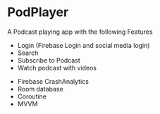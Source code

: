 # PodPlayer
A Podcast playing app with the following Features
- Login (Firebase Login and social media login)
- Search
- Subscribe to Podcast
- Watch podcast with videos

* Firebase CrashAnalytics
* Room database
* Coroutine
* MVVM
